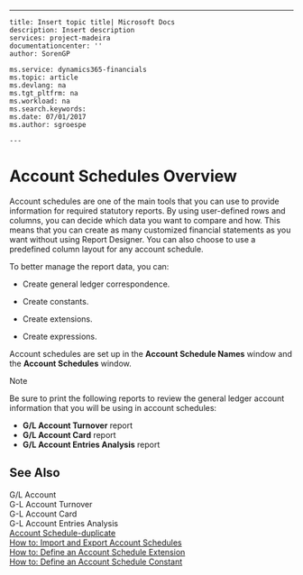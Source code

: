 ---
    title: Insert topic title| Microsoft Docs
    description: Insert description
    services: project-madeira
    documentationcenter: ''
    author: SorenGP

    ms.service: dynamics365-financials
    ms.topic: article
    ms.devlang: na
    ms.tgt_pltfrm: na
    ms.workload: na
    ms.search.keywords:
    ms.date: 07/01/2017
    ms.author: sgroespe

    ---
# Account Schedules Overview
Account schedules are one of the main tools that you can use to provide information for required statutory reports. By using user-defined rows and columns, you can decide which data you want to compare and how. This means that you can create as many customized financial statements as you want without using Report Designer. You can also choose to use a predefined column layout for any account schedule.  
  
 To better manage the report data, you can:  
  
-   Create general ledger correspondence.  
  
-   Create constants.  
  
-   Create extensions.  
  
-   Create expressions.  
  
 Account schedules are set up in the **Account Schedule Names** window and the **Account Schedules** window.  
  
> [!NOTE]  
>  Be sure to print the following reports to review the general ledger account information that you will be using in account schedules:  
>   
>  -   **G\/L Account Turnover** report  
> -   **G\/L Account Card** report  
> -   **G\/L Account Entries Analysis** report  
  
## See Also  
 G\/L Account   
 G-L Account Turnover   
 G-L Account Card   
 G-L Account Entries Analysis   
 [Account Schedule-duplicate](../Topic/\($%20R_25%20Account%20Schedule%20$\)-duplicate.md)   
 [How to: Import and Export Account Schedules](../../LocalFunctionalityForMicrosoftDynamicsNav2016/Russia/how-to-import-and-export-account-schedules.md)   
 [How to: Define an Account Schedule Extension](../../LocalFunctionalityForMicrosoftDynamicsNav2016/Russia/how-to-define-an-account-schedule-extension.md)   
 [How to: Define an Account Schedule Constant](../../LocalFunctionalityForMicrosoftDynamicsNav2016/Russia/how-to-define-an-account-schedule-constant.md)